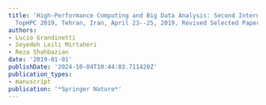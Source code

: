 ```yaml
---
title: 'High-Performance Computing and Big Data Analysis: Second International Congress,
  TopHPC 2019, Tehran, Iran, April 23--25, 2019, Revised Selected Papers'
authors:
- Lucio Grandinetti
- Seyedeh Leili Mirtaheri
- Reza Shahbazian
date: '2019-01-01'
publishDate: '2024-10-04T10:44:03.711420Z'
publication_types:
- manuscript
publication: '*Springer Nature*'
---
```

